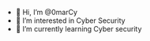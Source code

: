- 👋 Hi, I’m @0marCy
- 👀 I’m interested in Cyber Security
- 🌱 I’m currently learning Cyber security



